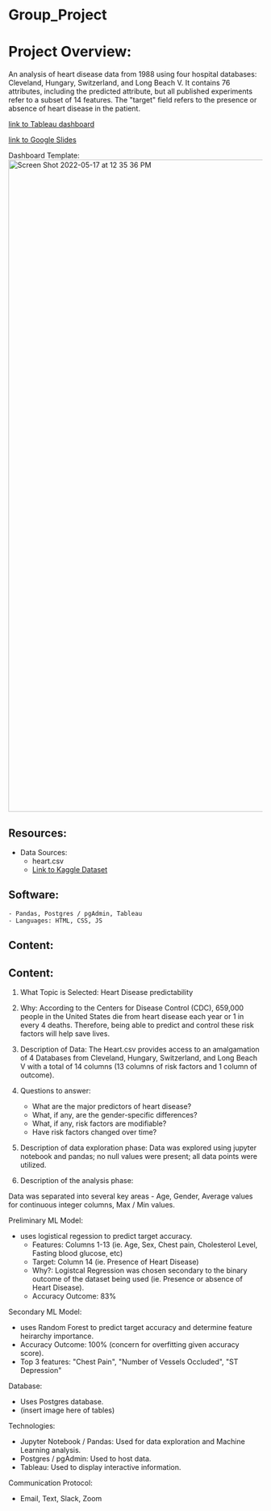 # Group_Project

# Project Overview:
An analysis of heart disease data from 1988 using four hospital databases: Cleveland, Hungary, Switzerland, and Long Beach V. It contains 76 attributes, including the predicted attribute, but all published experiments refer to a subset of 14 features. The "target" field refers to the presence or absence of heart disease in the patient. 

[link to Tableau dashboard](https://public.tableau.com/shared/QKNKRGSJG?:display_count=n&:origin=viz_share_link)

[link to Google Slides](https://docs.google.com/presentation/d/1ngo6tRvbdELgjAdtwzgYFL6trayqPmxuBI8svCjsym4/edit?usp=sharing)

Dashboard Template:
<img width="1292" alt="Screen Shot 2022-05-17 at 12 35 36 PM" src="https://user-images.githubusercontent.com/93015602/168895752-01a6ef15-62ae-4a43-a472-4aa9e47721c9.png">

## Resources:

* Data Sources: 
    - heart.csv
    - [Link to Kaggle Dataset](https://www.kaggle.com/datasets/johnsmith88/heart-disease-dataset?select=heart.csv)

## Software: 
    - Pandas, Postgres / pgAdmin, Tableau
    - Languages: HTML, CSS, JS
    
## Content:

## Content:

1. What Topic is Selected: Heart Disease predictability 

2. Why: According to the Centers for Disease Control (CDC), 659,000 people in the United States die from heart disease each year or 1 in every 4 deaths.  Therefore, being able to predict and control these risk factors will help save lives.

3. Description of Data: The Heart.csv provides access to an amalgamation of 4 Databases from Cleveland, Hungary, Switzerland, and Long Beach V with a total of 14 columns (13 columns of risk factors and 1 column of outcome). 

4. Questions to answer:
    - What are the major predictors of heart disease?
    - What, if any, are the gender-specific differences?
    - What, if any, risk factors are modifiable?
    - Have risk factors changed over time?

5. Description of data exploration phase: Data was explored using jupyter notebook and pandas; no null values were present; all data points were utilized.

6. Description of the analysis phase: 

Data was separated into several key areas - Age, Gender, Average values for continuous integer columns, Max / Min values. 

Preliminary ML Model:
- uses logistical regession to predict target accuracy. 
    - Features: Columns 1-13 (ie. Age, Sex, Chest pain, Cholesterol Level, Fasting blood glucose, etc)
    - Target: Column 14 (ie. Presence of Heart Disease)
    - Why?: Logistcal Regression was chosen secondary to the binary outcome of the dataset being used (ie. Presence or absence of Heart Disease).
    - Accuracy Outcome: 83%

Secondary ML Model:
- uses Random Forest to predict target accuracy and determine feature heirarchy importance. 
- Accuracy Outcome: 100% (concern for overfitting given accuracy score). 
- Top 3 features: "Chest Pain", "Number of Vessels Occluded", "ST Depression"

Database:
- Uses Postgres database.
- (insert image here of tables)

Technologies:
- Jupyter Notebook / Pandas: Used for data exploration and Machine Learning analysis.
- Postgres / pgAdmin: Used to host data. 
- Tableau: Used to display interactive information. 

Communication Protocol:
- Email, Text, Slack, Zoom
